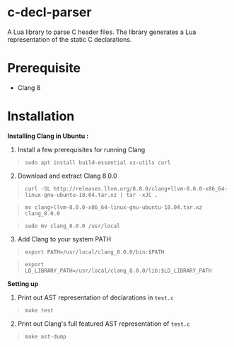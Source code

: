 
# c-decl-parser

A Lua library to parse C header files. The library generates a Lua representation of the static C declarations.

# Prerequisite

-  Clang 8

# Installation

 **Installing Clang in Ubuntu :**
 
 1. Install a few prerequisites for running Clang 
	 
>     sudo apt install build-essential xz-utils curl

2. Download and extract Clang 8.0.0

>     curl -SL http://releases.llvm.org/8.0.0/clang+llvm-8.0.0-x86_64-linux-gnu-ubuntu-18.04.tar.xz | tar -xJC .
	
>     mv clang+llvm-8.0.0-x86_64-linux-gnu-ubuntu-18.04.tar.xz clang_8.0.0
 
>     sudo mv clang_8.0.0 /usr/local

3.  Add Clang to your system PATH

>     export PATH=/usr/local/clang_8.0.0/bin:$PATH

>     export LD_LIBRARY_PATH=/usr/local/clang_8.0.0/lib:$LD_LIBRARY_PATH

**Setting up**

 1.  Print out AST representation of declarations in `test.c`
 
>     make test

2.   Print out Clang's full featured AST representation of `test.c`

>     make ast-dump

 


    
